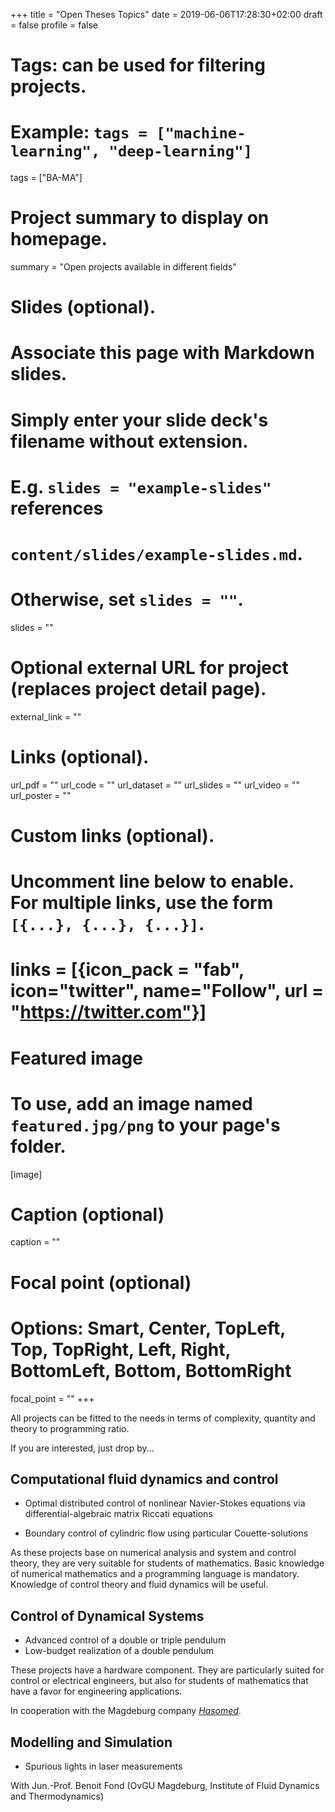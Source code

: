 +++
title = "Open Theses Topics"
date = 2019-06-06T17:28:30+02:00
draft = false
profile = false

# Tags: can be used for filtering projects.
# Example: `tags = ["machine-learning", "deep-learning"]`
tags = ["BA-MA"]

# Project summary to display on homepage.
summary = "Open projects available in different fields"

# Slides (optional).
#   Associate this page with Markdown slides.
#   Simply enter your slide deck's filename without extension.
#   E.g. `slides = "example-slides"` references 
#   `content/slides/example-slides.md`.
#   Otherwise, set `slides = ""`.
slides = ""

# Optional external URL for project (replaces project detail page).
external_link = ""

# Links (optional).
url_pdf = ""
url_code = ""
url_dataset = ""
url_slides = ""
url_video = ""
url_poster = ""

# Custom links (optional).
#   Uncomment line below to enable. For multiple links, use the form `[{...}, {...}, {...}]`.
# links = [{icon_pack = "fab", icon="twitter", name="Follow", url = "https://twitter.com"}]

# Featured image
# To use, add an image named `featured.jpg/png` to your page's folder. 
[image]
  # Caption (optional)
  caption = ""

  # Focal point (optional)
  # Options: Smart, Center, TopLeft, Top, TopRight, Left, Right, BottomLeft, Bottom, BottomRight
  focal_point = ""
+++


All projects can be fitted to the needs in terms of complexity, quantity and theory to programming ratio. 

If you are interested, just drop by...

## Computational fluid dynamics and control

 * Optimal distributed control of nonlinear Navier-Stokes equations via differential-algebraic matrix Riccati equations

 * Boundary control of cylindric flow using particular Couette-solutions

As these projects base on numerical analysis and system and control theory, they are very suitable for students of mathematics. Basic knowledge of numerical mathematics and a programming language is mandatory. Knowledge of control theory and fluid dynamics will be useful.

## Control of Dynamical Systems

 * Advanced control of a double or triple pendulum
 * Low-budget realization of a double pendulum 
 
These projects have a hardware component. They are particularly suited for control or electrical engineers, but also for students of mathematics that have a favor for engineering applications. 

In cooperation with the Magdeburg company [*Hasomed*](www.hasomed.de).

## Modelling and Simulation

 * Spurious lights in laser measurements

With Jun.-Prof. Benoit Fond (OvGU Magdeburg, Institute of Fluid Dynamics and Thermodynamics)
